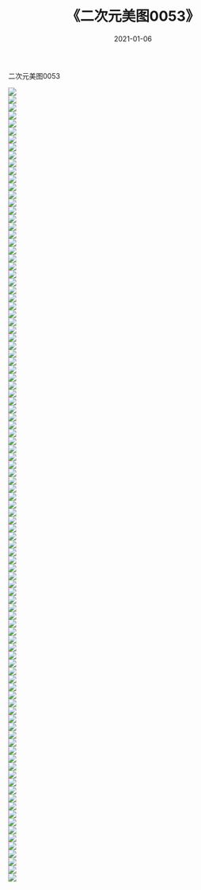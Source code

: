 ﻿---
layout: post
title:  《二次元美图0053》
date:   2021-01-06
img: http://imgx.orgx.ga/二次元/2021/二次元美图0053/000.jpg
categories: [美女, 清纯, 唯美]
---

二次元美图0053

 ![](http://imgx.orgx.ga/二次元/2021/二次元美图0053/001.jpg) <br>![](http://imgx.orgx.ga/二次元/2021/二次元美图0053/002.jpg) <br>![](http://imgx.orgx.ga/二次元/2021/二次元美图0053/003.jpg) <br>![](http://imgx.orgx.ga/二次元/2021/二次元美图0053/004.jpg) <br>![](http://imgx.orgx.ga/二次元/2021/二次元美图0053/005.jpg) <br>![](http://imgx.orgx.ga/二次元/2021/二次元美图0053/006.jpg) <br>![](http://imgx.orgx.ga/二次元/2021/二次元美图0053/007.jpg) <br>![](http://imgx.orgx.ga/二次元/2021/二次元美图0053/008.jpg) <br>![](http://imgx.orgx.ga/二次元/2021/二次元美图0053/009.jpg) <br>![](http://imgx.orgx.ga/二次元/2021/二次元美图0053/010.jpg) <br>![](http://imgx.orgx.ga/二次元/2021/二次元美图0053/011.jpg) <br>![](http://imgx.orgx.ga/二次元/2021/二次元美图0053/012.jpg) <br>![](http://imgx.orgx.ga/二次元/2021/二次元美图0053/013.jpg) <br>![](http://imgx.orgx.ga/二次元/2021/二次元美图0053/014.jpg) <br>![](http://imgx.orgx.ga/二次元/2021/二次元美图0053/015.jpg) <br>![](http://imgx.orgx.ga/二次元/2021/二次元美图0053/016.jpg) <br>![](http://imgx.orgx.ga/二次元/2021/二次元美图0053/017.jpg) <br>![](http://imgx.orgx.ga/二次元/2021/二次元美图0053/018.jpg) <br>![](http://imgx.orgx.ga/二次元/2021/二次元美图0053/019.jpg) <br>![](http://imgx.orgx.ga/二次元/2021/二次元美图0053/020.jpg) <br>![](http://imgx.orgx.ga/二次元/2021/二次元美图0053/021.jpg) <br>![](http://imgx.orgx.ga/二次元/2021/二次元美图0053/022.jpg) <br>![](http://imgx.orgx.ga/二次元/2021/二次元美图0053/023.jpg) <br>![](http://imgx.orgx.ga/二次元/2021/二次元美图0053/024.jpg) <br>![](http://imgx.orgx.ga/二次元/2021/二次元美图0053/025.jpg) <br>![](http://imgx.orgx.ga/二次元/2021/二次元美图0053/026.jpg) <br>![](http://imgx.orgx.ga/二次元/2021/二次元美图0053/027.jpg) <br>![](http://imgx.orgx.ga/二次元/2021/二次元美图0053/028.jpg) <br>![](http://imgx.orgx.ga/二次元/2021/二次元美图0053/029.jpg) <br>![](http://imgx.orgx.ga/二次元/2021/二次元美图0053/030.jpg) <br>![](http://imgx.orgx.ga/二次元/2021/二次元美图0053/031.jpg) <br>![](http://imgx.orgx.ga/二次元/2021/二次元美图0053/032.jpg) <br>![](http://imgx.orgx.ga/二次元/2021/二次元美图0053/033.jpg) <br>![](http://imgx.orgx.ga/二次元/2021/二次元美图0053/034.jpg) <br>![](http://imgx.orgx.ga/二次元/2021/二次元美图0053/035.jpg) <br>![](http://imgx.orgx.ga/二次元/2021/二次元美图0053/036.jpg) <br>![](http://imgx.orgx.ga/二次元/2021/二次元美图0053/037.jpg) <br>![](http://imgx.orgx.ga/二次元/2021/二次元美图0053/038.jpg) <br>![](http://imgx.orgx.ga/二次元/2021/二次元美图0053/039.jpg) <br>![](http://imgx.orgx.ga/二次元/2021/二次元美图0053/040.jpg) <br>![](http://imgx.orgx.ga/二次元/2021/二次元美图0053/041.jpg) <br>![](http://imgx.orgx.ga/二次元/2021/二次元美图0053/042.jpg) <br>![](http://imgx.orgx.ga/二次元/2021/二次元美图0053/043.jpg) <br>![](http://imgx.orgx.ga/二次元/2021/二次元美图0053/044.jpg) <br>![](http://imgx.orgx.ga/二次元/2021/二次元美图0053/045.jpg) <br>![](http://imgx.orgx.ga/二次元/2021/二次元美图0053/046.jpg) <br>![](http://imgx.orgx.ga/二次元/2021/二次元美图0053/047.jpg) <br>![](http://imgx.orgx.ga/二次元/2021/二次元美图0053/048.jpg) <br>![](http://imgx.orgx.ga/二次元/2021/二次元美图0053/049.jpg) <br>![](http://imgx.orgx.ga/二次元/2021/二次元美图0053/050.jpg) <br>![](http://imgx.orgx.ga/二次元/2021/二次元美图0053/051.jpg) <br>![](http://imgx.orgx.ga/二次元/2021/二次元美图0053/052.jpg) <br>![](http://imgx.orgx.ga/二次元/2021/二次元美图0053/053.jpg) <br>![](http://imgx.orgx.ga/二次元/2021/二次元美图0053/054.jpg) <br>![](http://imgx.orgx.ga/二次元/2021/二次元美图0053/055.jpg) <br>![](http://imgx.orgx.ga/二次元/2021/二次元美图0053/056.jpg) <br>![](http://imgx.orgx.ga/二次元/2021/二次元美图0053/057.jpg) <br>![](http://imgx.orgx.ga/二次元/2021/二次元美图0053/058.jpg) <br>![](http://imgx.orgx.ga/二次元/2021/二次元美图0053/059.jpg) <br>![](http://imgx.orgx.ga/二次元/2021/二次元美图0053/060.jpg) <br>![](http://imgx.orgx.ga/二次元/2021/二次元美图0053/061.jpg) <br>![](http://imgx.orgx.ga/二次元/2021/二次元美图0053/062.jpg) <br>![](http://imgx.orgx.ga/二次元/2021/二次元美图0053/063.jpg) <br>![](http://imgx.orgx.ga/二次元/2021/二次元美图0053/064.jpg) <br>![](http://imgx.orgx.ga/二次元/2021/二次元美图0053/065.jpg) <br>![](http://imgx.orgx.ga/二次元/2021/二次元美图0053/066.jpg) <br>![](http://imgx.orgx.ga/二次元/2021/二次元美图0053/067.jpg) <br>![](http://imgx.orgx.ga/二次元/2021/二次元美图0053/068.jpg) <br>![](http://imgx.orgx.ga/二次元/2021/二次元美图0053/069.jpg) <br>![](http://imgx.orgx.ga/二次元/2021/二次元美图0053/070.jpg) <br>![](http://imgx.orgx.ga/二次元/2021/二次元美图0053/071.jpg) <br>![](http://imgx.orgx.ga/二次元/2021/二次元美图0053/072.jpg) <br>![](http://imgx.orgx.ga/二次元/2021/二次元美图0053/073.jpg) <br>![](http://imgx.orgx.ga/二次元/2021/二次元美图0053/074.jpg) <br>![](http://imgx.orgx.ga/二次元/2021/二次元美图0053/075.jpg) <br>![](http://imgx.orgx.ga/二次元/2021/二次元美图0053/076.jpg) <br>![](http://imgx.orgx.ga/二次元/2021/二次元美图0053/077.jpg) <br>![](http://imgx.orgx.ga/二次元/2021/二次元美图0053/078.jpg) <br>![](http://imgx.orgx.ga/二次元/2021/二次元美图0053/079.jpg) <br>![](http://imgx.orgx.ga/二次元/2021/二次元美图0053/080.jpg) <br>![](http://imgx.orgx.ga/二次元/2021/二次元美图0053/081.jpg) <br>![](http://imgx.orgx.ga/二次元/2021/二次元美图0053/082.jpg) <br>![](http://imgx.orgx.ga/二次元/2021/二次元美图0053/083.jpg) <br>![](http://imgx.orgx.ga/二次元/2021/二次元美图0053/084.jpg) <br>![](http://imgx.orgx.ga/二次元/2021/二次元美图0053/085.jpg) <br>![](http://imgx.orgx.ga/二次元/2021/二次元美图0053/086.jpg) <br>![](http://imgx.orgx.ga/二次元/2021/二次元美图0053/087.jpg) <br>![](http://imgx.orgx.ga/二次元/2021/二次元美图0053/088.jpg) <br>![](http://imgx.orgx.ga/二次元/2021/二次元美图0053/089.jpg) <br>![](http://imgx.orgx.ga/二次元/2021/二次元美图0053/090.jpg) <br>![](http://imgx.orgx.ga/二次元/2021/二次元美图0053/091.jpg) <br>![](http://imgx.orgx.ga/二次元/2021/二次元美图0053/092.jpg) <br>![](http://imgx.orgx.ga/二次元/2021/二次元美图0053/093.jpg) <br>![](http://imgx.orgx.ga/二次元/2021/二次元美图0053/094.jpg) <br>![](http://imgx.orgx.ga/二次元/2021/二次元美图0053/095.jpg) <br>![](http://imgx.orgx.ga/二次元/2021/二次元美图0053/096.jpg) <br>![](http://imgx.orgx.ga/二次元/2021/二次元美图0053/097.jpg) <br>![](http://imgx.orgx.ga/二次元/2021/二次元美图0053/098.jpg) <br>![](http://imgx.orgx.ga/二次元/2021/二次元美图0053/099.jpg) <br>![](http://imgx.orgx.ga/二次元/2021/二次元美图0053/100.jpg) <br>